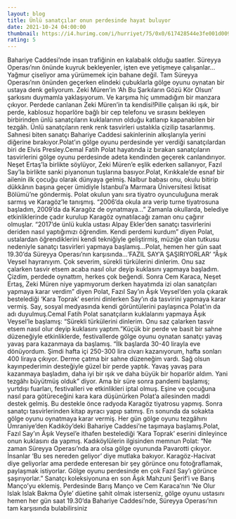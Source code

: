 ```yaml
--- 
layout: blog
title: Ünlü sanatçılar onun perdesinde hayat buluyor
date: 2021-10-24 04:00:00
thumbnail: https://i4.hurimg.com/i/hurriyet/75/0x0/617428544e3fe001d009f96b.jpg
rating: 5
---
```

Bahariye Caddesi’nde insan trafiğinin en kalabalık olduğu saatler. Süreyya Operası’nın önünde kuyruk bekleyenler, işten eve yetişmeye çalışanlar... Yağmur çiseliyor ama yürümemek için bahane değil. Tam Süreyya Operası’nın önünden geçerken elindeki çubuklarla gölge oyunu oynatan bir ustaya denk geliyorum. Zeki Müren’in ‘Ah Bu Şarkıların Gözü Kör Olsun’ şarkısını duymamla yaklaşıyorum. Ve karşıma hiç ummadığım bir manzara çıkıyor. Perdede canlanan Zeki Müren’in ta kendisi!Pille çalışan iki ışık, bir perde, kablosuz hoparlöre bağlı bir cep telefonu ve sırasını bekleyen birbirinden ünlü sanatçıların kuklalarının olduğu katlanıp kapanabilen bir tezgâh. Ünlü sanatçıların renk renk tasvirleri ustalıkla çizilip tasarlanmış. Sahnesi biten sanatçı Bahariye Caddesi sakinlerinin alkışlarıyla yerini diğerine bırakıyor.Polat’ın gölge oyunu perdesinde yer verdiği sanatçılardan biri de Elvis Presley.Cemal Fatih Polat hayatında iz bırakan sanatçıların tasvirlerini gölge oyunu perdesinde adeta kendinden geçerek canlandırıyor. Neşet Ertaş’la birlikte söylüyor, Zeki Müren’e eşlik ederken sallanıyor, Fazıl Say’la birlikte sanki piyanonun tuşlarına basıyor.Polat, Kırıkkale’de esnaf bir ailenin ilk çocuğu olarak dünyaya gelmiş. Nalbur babası onu, okulu bitirip dükkânın başına geçer ümidiyle İstanbul’a Marmara Üniversitesi İktisat Bölümü’ne göndermiş. Polat okulun yanı sıra tiyatro oyunculuğuna merak sarmış ve Karagöz’le tanışmış. “2006’da okula ara verip turne tiyatrosuna başladım, 2009’da da Karagöz de oynatmaya...” Zamanla okullarda, belediye etkinliklerinde çadır kurulup Karagöz oynatılacağı zaman onu çağırır olmuşlar. “2017’de ünlü kukla ustası Alpay Ekler’den sanatçı tasvirlerini deriden nasıl yaptığımızı öğrendim. Kendi perdemi kurdum” diyen Polat, ustalardan öğrendiklerini kendi tekniğiyle geliştirmiş, müziğe olan tutkusu nedeniyle sanatçı tasvirleri yapmaya başlamış...Polat, hemen her gün saat 19.30’da Süreyya Operası’nın karşısında...‘FAZIL SAY’A ŞAŞIRIYORLAR’ “Âşık Veysel hayranıyım. Çok severim, sürekli türkülerini dinlerim. Onu saz çalarken tasvir etsem acaba nasıl olur deyip kuklasını yapmaya başladım. Çizdim, perdede oynattım, herkes çok beğendi. Sonra Cem Karaca, Neşet Ertaş, Zeki Müren niye yapmıyorum derken hayatımda izi olan sanatçıları yapmaya karar verdim” diyen Polat, Fazıl Say’ın Âşık Veysel’den yola çıkarak bestelediği ‘Kara Toprak’ eserini dinlerken Say’ın da tasvirini yapmaya karar vermiş. Say, sosyal medyasında kendi görüntülerini paylaşınca Polat’ın da adı duyulmuş.Cemal Fatih Polat sanatçıların kuklalarını yapmaya Âşık Veysel’le başlamış: “Sürekli türkülerini dinlerim. Onu saz çalarken tasvir etsem nasıl olur deyip kuklasını yaptım.”Küçük bir perde ve basit bir sahne düzeneğiyle etkinliklerde, festivallerde gölge oyunu oynatan sanatçı yavaş yavaş para kazanmaya da başlamış. “İlk başlarda 30-40 lirayla eve dönüyordum. Şimdi hafta içi 250-300 lira civarı kazanıyorum, hafta sonları 400 liraya çıkıyor. Derme çatma bir sahne düzeneğim vardı. Sağ olsun kayınpederimin desteğiyle güzel bir perde yaptık. Yavaş yavaş para kazanmaya başladım, daha iyi bir ışık ve daha büyük bir hoparlör aldım. Yani tezgâhı büyütmüş olduk” diyor. Ama bir süre sonra pandemi başlamış; yurtdışı fuarları, festivalleri ve etkinlikleri iptal olmuş. Eşine ve çocuğuna nasıl para götüreceğini kara kara düşünürken Polat’a ailesinden maddi destek gelmiş. Bu destekle önce radyoda Karagöz tiyatrosu yapmış. Sonra sanatçı tasvirlerinden kitap ayracı yapıp satmış. En sonunda da sokakta gölge oyunu oynatmaya karar vermiş. Her gün gölge oyunu tezgâhını Ümraniye’den Kadıköy’deki Bahariye Caddesi’ne taşımaya başlamış.Polat, Fazıl Say’ın Âşık Veysel’e ithafen bestelediği ‘Kara Toprak’ eserini dinleyince onun kuklasını da yapmış. Kadıköylülerin ilgisinden memnun Polat: “Ne zaman Süreyya Operası’nda ara olsa gölge oyununda Pavarotti çıkıyor. İnsanlar ‘Bu ses nereden geliyor’ diye mutlaka bakıyor. Karagöz-Hacivat diye geliyorlar ama perdede enteresan bir şey görünce onu fotoğraflamak, paylaşmak istiyorlar. Gölge oyunu perdesinde en çok Fazıl Say’ı görünce şaşırıyorlar.” Sanatçı koleksiyonuna en son Âşık Mahzuni Şerif’i ve Barış Manço’yu eklemiş. Perdesinde Barış Manço ve Cem Karaca’nın ‘Ne Olur Islak Islak Bakma Öyle’ düetine şahit olmak isterseniz, gölge oyunu ustasını hemen her gün saat 19.30’da Bahariye Caddesi’nde, Süreyya Operası’nın tam karşısında bulabilirsiniz